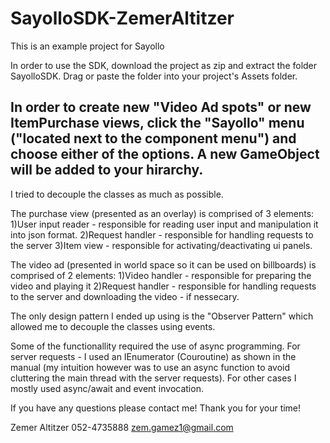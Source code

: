 # SayolloSDK-ZemerAltitzer
This is an example project for Sayollo

In order to use the SDK, download the project as zip and extract the folder SayolloSDK.
Drag or paste the folder into your project's Assets folder.

In order to create new "Video Ad spots"  or new ItemPurchase views, click the "Sayollo" menu
("located next to the component menu") and choose either of the options.
A new GameObject will be added to your hirarchy.
----------------------------------------------------------------------------------------

I tried to decouple the classes as much as possible. 

The purchase view (presented as an overlay) is comprised of 3 elements:
1)User input reader - responsible for reading user input and manipulation it into json format.
2)Request handler - responsible for handling requests to the server
3)Item view - responsible for activating/deactivating ui panels.

The video ad (presented in world space so it can be used on billboards) is comprised of 2 elements:
1)Video handler - responsible for preparing the video and playing it
2)Request handler - responsible for handling requests to the server and downloading 
the video - if nessecary.

The only design pattern I ended up using is the "Observer Pattern" which allowed me to decouple 
the classes using events.

Some of the functionallity required the use of async programming.
For server requests - I used an IEnumerator (Couroutine) as shown in the 
manual (my intuition however was to use an async function to avoid cluttering the main thread with the server requests).
For other cases I mostly used async/await and event invocation.


If you have any questions please contact me!
Thank you for your time!

Zemer Altitzer
052-4735888
zem.gamez1@gmail.com

